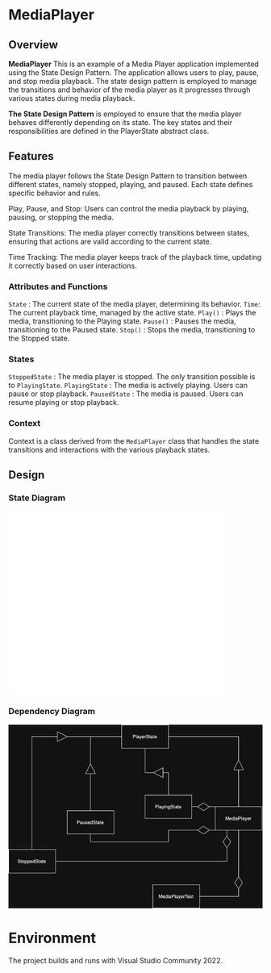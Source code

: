 # MediaPlayer

## Overview

**MediaPlayer** This is an example of a Media Player application implemented using the State Design Pattern. The application allows users to play, pause, and stop media playback. The state design pattern is employed to manage the transitions and behavior of the media player as it progresses through various states during media playback.

**The State Design Pattern** is employed to ensure that the media player behaves differently depending on its state. The key states and their responsibilities are defined in the PlayerState abstract class.

## Features

The media player follows the State Design Pattern to transition between different states, namely stopped, playing, and paused. Each state defines specific behavior and rules.

Play, Pause, and Stop: Users can control the media playback by playing, pausing, or stopping the media.

State Transitions: The media player correctly transitions between states, ensuring that actions are valid according to the current state.

Time Tracking: The media player keeps track of the playback time, updating it correctly based on user interactions.

### Attributes and Functions

`State` : The current state of the media player, determining its behavior.
`Time`: The current playback time, managed by the active state.
`Play()` : Plays the media, transitioning to the Playing state.
`Pause()` : Pauses the media, transitioning to the Paused state.
`Stop()` : Stops the media, transitioning to the Stopped state.

### States

`StoppedState` : The media player is stopped. The only transition possible is to `PlayingState`.
`PlayingState` : The media is actively playing. Users can pause or stop playback.
`PausedState` : The media is paused. Users can resume playing or stop playback.

### Context

Context is a class derived from the `MediaPlayer` class that handles the state transitions and interactions with the various playback states.

## Design

### State Diagram
![State diagram](Images/StateDiagram.png)

### Dependency Diagram
![Class diagram](Images/DependencyDiagram.png)

# Environment
The project builds and runs with Visual Studio Community 2022.
